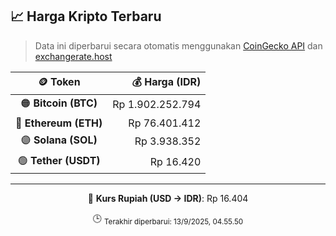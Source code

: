 

<!-- HARGA_KRIPTO -->
## 📈 Harga Kripto Terbaru

> Data ini diperbarui secara otomatis menggunakan [CoinGecko API](https://www.coingecko.com/) dan [exchangerate.host](https://exchangerate.host/)

<div align="center">

| 🪙 Token | 💰 Harga (IDR) |
|:------:|---------------:|
| 🟠 **Bitcoin (BTC)**   | Rp 1.902.252.794 |
| 🔵 **Ethereum (ETH)**  | Rp 76.401.412 |
| 🟣 **Solana (SOL)**    | Rp 3.938.352 |
| 🟢 **Tether (USDT)**   | Rp 16.420 |

---

💱 **Kurs Rupiah (USD → IDR)**: Rp 16.404

🕒 <sub>Terakhir diperbarui: 13/9/2025, 04.55.50</sub>

</div>
<!-- /HARGA_KRIPTO -->